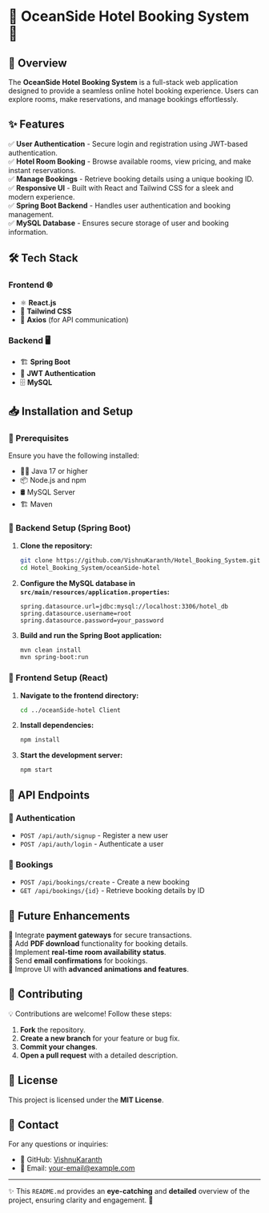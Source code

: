 # 🌊 OceanSide Hotel Booking System 🏨

## 🚀 Overview

The **OceanSide Hotel Booking System** is a full-stack web application designed to provide a seamless online hotel booking experience. Users can explore rooms, make reservations, and manage bookings effortlessly.

## ✨ Features

✅ **User Authentication** - Secure login and registration using JWT-based authentication.  
✅ **Hotel Room Booking** - Browse available rooms, view pricing, and make instant reservations.  
✅ **Manage Bookings** - Retrieve booking details using a unique booking ID.  
✅ **Responsive UI** - Built with React and Tailwind CSS for a sleek and modern experience.  
✅ **Spring Boot Backend** - Handles user authentication and booking management.  
✅ **MySQL Database** - Ensures secure storage of user and booking information.  

## 🛠 Tech Stack

### Frontend 🌐
- ⚛ **React.js**  
- 🎨 **Tailwind CSS**  
- 🔗 **Axios** (for API communication)  

### Backend 🖥
- 🏗 **Spring Boot**  
- 🔑 **JWT Authentication**  
- 🗄 **MySQL**  

## 📥 Installation and Setup

### 🔹 Prerequisites
Ensure you have the following installed:

- 🧑‍💻 Java 17 or higher
- 📦 Node.js and npm
- 🛢 MySQL Server
- 🏗 Maven

### 🔹 Backend Setup (Spring Boot)

1. **Clone the repository:**
   ```bash
   git clone https://github.com/VishnuKaranth/Hotel_Booking_System.git
   cd Hotel_Booking_System/oceanSide-hotel
   ```

2. **Configure the MySQL database in `src/main/resources/application.properties`:**
   ```properties
   spring.datasource.url=jdbc:mysql://localhost:3306/hotel_db
   spring.datasource.username=root
   spring.datasource.password=your_password
   ```

3. **Build and run the Spring Boot application:**
   ```bash
   mvn clean install
   mvn spring-boot:run
   ```

### 🔹 Frontend Setup (React)

1. **Navigate to the frontend directory:**
   ```bash
   cd ../oceanSide-hotel Client
   ```

2. **Install dependencies:**
   ```bash
   npm install
   ```

3. **Start the development server:**
   ```bash
   npm start
   ```

## 🔗 API Endpoints

### 🔑 Authentication
- `POST /api/auth/signup` - Register a new user
- `POST /api/auth/login` - Authenticate a user

### 🏨 Bookings
- `POST /api/bookings/create` - Create a new booking
- `GET /api/bookings/{id}` - Retrieve booking details by ID


## 🚀 Future Enhancements

🔹 Integrate **payment gateways** for secure transactions.  
🔹 Add **PDF download** functionality for booking details.  
🔹 Implement **real-time room availability status**.  
🔹 Send **email confirmations** for bookings.  
🔹 Improve UI with **advanced animations and features**.  

## 🤝 Contributing

💡 Contributions are welcome! Follow these steps:

1. **Fork** the repository.
2. **Create a new branch** for your feature or bug fix.
3. **Commit your changes**.
4. **Open a pull request** with a detailed description.

## 📜 License

This project is licensed under the **MIT License**.

## 📩 Contact

For any questions or inquiries:

- 🔗 GitHub: [VishnuKaranth](https://github.com/VishnuKaranth)
- 📧 Email: [your-email@example.com](mailto:your-email@example.com)

---

✨ This `README.md` provides an **eye-catching** and **detailed** overview of the project, ensuring clarity and engagement. 🚀
